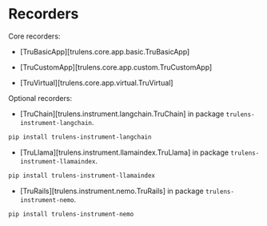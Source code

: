 # Recorders

Core recorders:

- [TruBasicApp][trulens.core.app.basic.TruBasicApp]

- [TruCustomApp][trulens.core.app.custom.TruCustomApp]

- [TruVirtual][trulens.core.app.virtual.TruVirtual]

Optional recorders:

- [TruChain][trulens.instrument.langchain.TruChain] in package `trulens-instrument-langchain`.

```bash
pip install trulens-instrument-langchain
```

- [TruLlama][trulens.instrument.llamaindex.TruLlama] in package `trulens-instrument-llamaindex`.

```bash
pip install trulens-instrument-llamaindex
```

- [TruRails][trulens.instrument.nemo.TruRails] in package `trulens-instrument-nemo`.

```bash
pip install trulens-instrument-nemo
```
